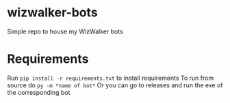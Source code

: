 # wizwalker-bots
Simple repo to house my WizWalker bots

# Requirements
Run `pip install -r requirements.txt` to install requirements
To run from source do `py -m *name of bot*`
Or you can go to releases and run the exe of the corresponding bot

